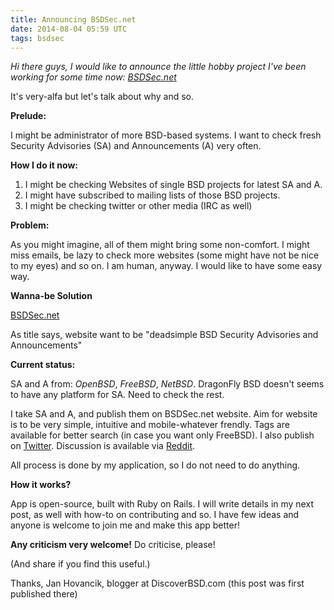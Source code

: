 ```yaml
---
title: Announcing BSDSec.net
date: 2014-08-04 05:59 UTC
tags: bsdsec
---
```


*Hi there guys,*
*I would like to announce the little hobby project I've been working for some time now: [BSDSec.net][1]*

It's very-alfa but let's talk about why and so.

**Prelude:**

I might be administrator of more BSD-based systems. I want to check fresh Security Advisories (SA) and Announcements (A) very often.

**How I do it now:**

1. I might be checking Websites of single BSD projects for latest SA and A.
2. I might have subscribed to mailing lists of those BSD projects.
3. I might be checking twitter or other media (IRC as well)


**Problem:**

As you might imagine, all of them might bring some non-comfort. I might miss emails, be lazy to check more websites (some might have not be nice to my eyes) and so on. I am human, anyway. I would like to have some easy way.

**Wanna-be Solution**

[BSDSec.net][2]

As title says, website want to be "deadsimple BSD Security Advisories and Announcements"

**Current status:**

SA and A from: *OpenBSD*, *FreeBSD*, *NetBSD*.
DragonFly BSD doesn't seems to have any platform for SA. Need to check the rest.

I take SA and A, and publish them on BSDSec.net website. Aim for website is to be very simple,  intuitive and mobile-whatever frendly. Tags are available for better search (in case you want only FreeBSD). I also publish on [Twitter][3]. Discussion is available via [Reddit][4].

All process is done by my application, so I do not need to do anything.

**How it works?**

App is open-source, built with Ruby on Rails.  I will write details in my next post, as well with how-to on contributing and so. I have few ideas and anyone is welcome to join me and make this app better!

**Any criticism very welcome!**
Do criticise, please!

(And share if you find this useful.)

Thanks,
Jan Hovancik, blogger at DiscoverBSD.com (this post was first published there)  



  [1]: http://BSDSec.net
  [2]: http://BSDSec.net
  [3]: https://twitter.com/bsdsec
  [4]: https://reddit.com/r/bsdsec
